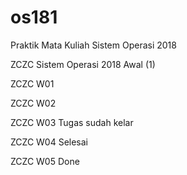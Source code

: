 # os181
Praktik Mata Kuliah Sistem Operasi 2018

ZCZC Sistem Operasi 2018 Awal (1)

ZCZC W01

ZCZC W02

ZCZC W03 Tugas sudah kelar

ZCZC W04 Selesai

ZCZC W05 Done

